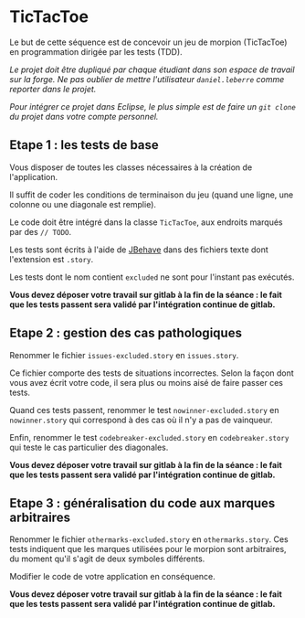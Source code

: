 # TicTacToe

Le but de cette séquence est de concevoir un jeu de morpion (TicTacToe) en programmation dirigée par les tests (TDD).

*Le projet doit être dupliqué par chaque étudiant dans son espace de travail sur la forge. Ne pas oublier de mettre l'utilisateur `daniel.leberre` comme reporter dans le projet.*

*Pour intégrer ce projet dans Eclipse, le plus simple est de faire un `git clone` du projet dans votre compte personnel.*

## Etape 1 : les tests de base

Vous disposer de toutes les classes nécessaires à la création de l'application.

Il suffit de coder les conditions de terminaison du jeu (quand une ligne, une colonne ou une diagonale est remplie).

Le code doit être intégré dans la classe `TicTacToe`, aux endroits marqués par des `// TODO`.

Les tests sont écrits à l'aide de [JBehave](http://jbehave.org/) dans des fichiers texte dont l'extension est `.story`.

Les tests dont le nom contient `excluded` ne sont pour l'instant pas exécutés.

**Vous devez déposer votre travail sur gitlab à la fin de la séance : le fait que les tests passent sera validé par l'intégration continue de gitlab.**

## Etape 2 : gestion des cas pathologiques

Renommer le fichier `issues-excluded.story` en `issues.story`.

Ce fichier comporte des tests de situations incorrectes. Selon la façon dont vous avez écrit
votre code, il sera plus ou moins aisé de faire passer ces tests.

Quand ces tests passent, renommer le test `nowinner-excluded.story` en `nowinner.story` qui correspond 
à des cas où il n'y a pas de vainqueur.

Enfin, renommer le test `codebreaker-excluded.story` en `codebreaker.story` qui teste le cas particulier des diagonales.

**Vous devez déposer votre travail sur gitlab à la fin de la séance : le fait que les tests passent sera validé par l'intégration continue de gitlab.**

## Etape 3 : généralisation du code aux marques arbitraires

Renommer le fichier `othermarks-excluded.story` en `othermarks.story`. Ces tests indiquent que les marques utilisées pour le morpion sont arbitraires, du moment qu'il s'agit de deux symboles différents.

Modifier le code de votre application en conséquence.

**Vous devez déposer votre travail sur gitlab à la fin de la séance : le fait que les tests passent sera validé par l'intégration continue de gitlab.**